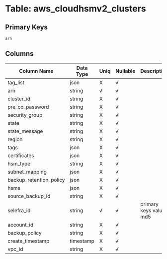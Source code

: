 # Table: aws_cloudhsmv2_clusters

## Primary Keys 

```
arn
```


## Columns 

|  Column Name   |  Data Type  | Uniq | Nullable | Description | 
|  ----  | ----  | ----  | ----  | ---- | 
| tag_list | json | X | √ |  | 
| arn | string | √ | √ |  | 
| cluster_id | string | X | √ |  | 
| pre_co_password | string | X | √ |  | 
| security_group | string | X | √ |  | 
| state | string | X | √ |  | 
| state_message | string | X | √ |  | 
| region | string | X | √ |  | 
| tags | json | X | √ |  | 
| certificates | json | X | √ |  | 
| hsm_type | string | X | √ |  | 
| subnet_mapping | json | X | √ |  | 
| backup_retention_policy | json | X | √ |  | 
| hsms | json | X | √ |  | 
| source_backup_id | string | X | √ |  | 
| selefra_id | string | √ | √ | primary keys value md5 | 
| account_id | string | X | √ |  | 
| backup_policy | string | X | √ |  | 
| create_timestamp | timestamp | X | √ |  | 
| vpc_id | string | X | √ |  | 


